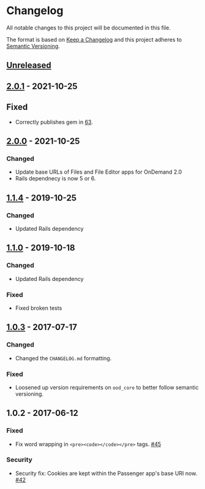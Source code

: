 # Changelog

All notable changes to this project will be documented in this file.

The format is based on [Keep a Changelog](http://keepachangelog.com/en/1.0.0/)
and this project adheres to [Semantic Versioning](http://semver.org/spec/v2.0.0.html).

## [Unreleased]
## [2.0.1] - 2021-10-25

## Fixed
- Correctly publishes gem in [63](https://github.com/OSC/ood_appkit/pull/63).

## [2.0.0] - 2021-10-25
### Changed
- Update base URLs of Files and File Editor apps for OnDemand 2.0
- Rails dependnecy is now 5 or 6.


## [1.1.4] - 2019-10-25
### Changed
- Updated Rails dependency

## [1.1.0] - 2019-10-18
### Changed
- Updated Rails dependency

### Fixed
- Fixed broken tests

## [1.0.3] - 2017-07-17

### Changed

- Changed the `CHANGELOG.md` formatting.

### Fixed

- Loosened up version requirements on `ood_core` to better follow semantic
  versioning.

## 1.0.2 - 2017-06-12

### Fixed

- Fix word wrapping in `<pre><code></code></pre>` tags.
  [#45](https://github.com/OSC/ood_appkit/pull/45)

### Security

- Security fix: Cookies are kept within the Passenger app's base URI now.
  [#42](https://github.com/OSC/ood_appkit/pull/42)

[Unreleased]: https://github.com/OSC/ood_appkit/compare/v2.0.1...HEAD
[2.0.1]: https://github.com/OSC/ood_appkit/compare/v2.0.0...v2.0.1
[2.0.0]: https://github.com/OSC/ood_appkit/compare/v1.1.4...v2.0.0
[1.1.4]: https://github.com/OSC/ood_appkit/compare/v1.1.3...v1.1.4
[1.1.3]: https://github.com/OSC/ood_appkit/compare/v1.1.2...v1.1.3
[1.1.2]: https://github.com/OSC/ood_appkit/compare/v1.1.1...v1.1.2
[1.1.1]: https://github.com/OSC/ood_appkit/compare/v1.1.0...v1.1.1
[1.1.0]: https://github.com/OSC/ood_appkit/compare/v1.0.3...v1.1.0
[1.0.3]: https://github.com/OSC/ood_appkit/compare/v1.0.2...v1.0.3
